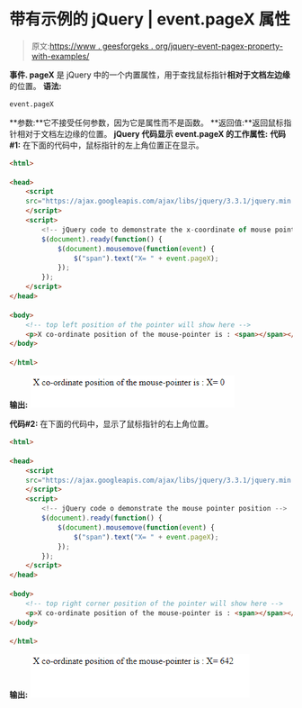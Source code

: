 # 带有示例的 jQuery | event.pageX 属性

> 原文:[https://www . geesforgeks . org/jquery-event-pagex-property-with-examples/](https://www.geeksforgeeks.org/jquery-event-pagex-property-with-examples/)

**事件. pageX** 是 jQuery 中的一个内置属性，用于查找鼠标指针**相对于文档左边缘**的位置。
**语法:**

```html
event.pageX

```

**参数:**它不接受任何参数，因为它是属性而不是函数。
**返回值:**返回鼠标指针相对于文档左边缘的位置。
**jQuery 代码显示 event.pageX 的工作属性:**
**代码#1:**
在下面的代码中，鼠标指针的左上角位置正在显示。

```html
<html>

<head>
    <script 
    src="https://ajax.googleapis.com/ajax/libs/jquery/3.3.1/jquery.min.js">
    </script>
    <script>
        <!-- jQuery code to demonstrate the x-coordinate of mouse pointer-->
        $(document).ready(function() {
            $(document).mousemove(function(event) {
                $("span").text("X= " + event.pageX);
            });
        });
    </script>
</head>

<body>
    <!-- top left position of the pointer will show here -->
    <p>X co-ordinate position of the mouse-pointer is : <span></span></p>
</body>

</html>
```

**输出:**
![](img/c27c9924af440fe5b861349fb127e245.png)

**代码#2:**
在下面的代码中，显示了鼠标指针的右上角位置。

```html
<html>

<head>
    <script
    src="https://ajax.googleapis.com/ajax/libs/jquery/3.3.1/jquery.min.js">
    </script>
    <script>
        <!-- jQuery code o demonstrate the mouse pointer position -->
        $(document).ready(function() {
            $(document).mousemove(function(event) {
                $("span").text("X= " + event.pageX);
            });
        });
    </script>
</head>

<body>
    <!-- top right corner position of the pointer will show here -->
    <p>X co-ordinate position of the mouse-pointer is : <span></span></p>
</body>

</html>
```

**输出:**
![](img/1c16522b6436284b34db4e3b57a03ddc.png)